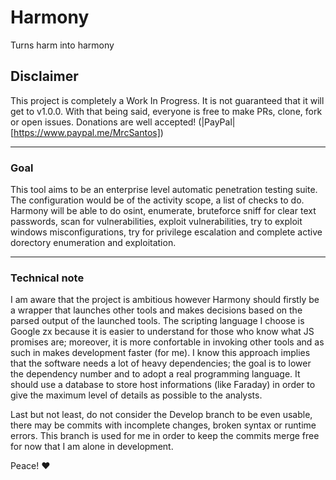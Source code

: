 # Harmony
Turns harm into harmony

## Disclaimer 
This project is completely a Work In Progress. 
It is not guaranteed that it will get to v1.0.0. 
With that being said, everyone is free to make PRs, clone, fork or open issues. 
Donations are well accepted! (|PayPal|[https://www.paypal.me/MrcSantos]) 

------------

### Goal
This tool aims to be an enterprise level automatic penetration testing suite.
The configuration would be of the activity scope, a list of checks to do.
Harmony will be able to do osint, enumerate, bruteforce sniff for clear text passwords, scan for vulnerabilities, exploit vulnerabilities, try to exploit windows misconfigurations, try for privilege escalation and complete active dorectory enumeration and exploitation.

---------

### Technical note
I am aware that the project is ambitious however Harmony should firstly be a wrapper that launches other tools and makes decisions based on the parsed output of the launched tools.
The scripting language I choose is Google zx because it is easier to understand for those who know what JS promises are; moreover, it is more confortable in invoking other tools and as such in makes development faster (for me).
I know this approach implies that the software needs a lot of heavy dependencies; the goal is to lower the dependency number and to adopt a real programming language.
It should use a database to store host informations (like Faraday) in order to give the maximum level of details as possible to the analysts.

Last but not least, do not consider the Develop branch to be even usable, there may be commits with incomplete changes, broken syntax or runtime errors.
This branch is used for me in order to keep the commits merge free for now that I am alone in development.

Peace! ❤️
